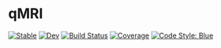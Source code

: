 # qMRI

[![Stable](https://img.shields.io/badge/docs-stable-blue.svg)](https://aTrotier.github.io/qMRI.jl/stable)
[![Dev](https://img.shields.io/badge/docs-dev-blue.svg)](https://aTrotier.github.io/qMRI.jl/dev)
[![Build Status](https://github.com/aTrotier/qMRI.jl/actions/workflows/CI.yml/badge.svg?branch=main)](https://github.com/aTrotier/qMRI.jl/actions/workflows/CI.yml?query=branch%3Amain)
[![Coverage](https://codecov.io/gh/aTrotier/qMRI.jl/branch/main/graph/badge.svg)](https://codecov.io/gh/aTrotier/qMRI.jl)
[![Code Style: Blue](https://img.shields.io/badge/code%20style-blue-4495d1.svg)](https://github.com/invenia/BlueStyle)
